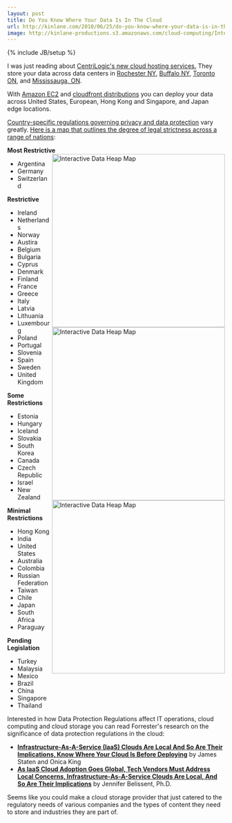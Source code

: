 ```yaml
---
layout: post
title: Do You Know Where Your Data Is In The Cloud
url: http://kinlane.com/2010/06/25/do-you-know-where-your-data-is-in-the-cloud/
image: http://kinlane-productions.s3.amazonaws.com/cloud-computing/Interactive-Data-Heat-Map.PNG
---
```

{% include JB/setup %}
<p>
     I was just reading about <a href="http://www.centrilogic.com/services/cloud/" target="_blank">CentriLogic's new cloud hosting services.</a> They store your data across data centers in <a href="http://www.centrilogic.com/services/facilities/roc.php" target="_blank">Rochester NY</a>, <a href="http://www.centrilogic.com/services/facilities/buff.php" target="_blank">Buffalo NY</a>, <a href="http://www.centrilogic.com/services/facilities/tor.php" target="_blank">Toronto ON</a>, and <a href="http://www.centrilogic.com/services/facilities/miss.php">Mississauga, ON</a>.
</p>

<p>
     With <a href="http://www.kinlane.com/category/amazon/amazon-ec2/">Amazon EC2</a> and <a href="http://www.kinlane.com/category/amazon/amazon-cloudfront/">cloudfront distributions</a> you can deploy your data across United States, European, Hong Kong and Singapore, and Japan edge locations.
</p>

<p>
     <a href="http://www.forrester.com/cloudprivacyheatmap">Country-specific regulations governing privacy and data protection</a> vary greatly. <a href="http://www.forrester.com/cloudprivacyheatmap">Here is a map that outlines the degree of legal strictness across a range of nations</a>:
</p>

<p>
     <strong>Most Restrictive</strong><img class="alignnone c1" title="Interactive Data Heap Map" src="http://kinlane-productions.s3.amazonaws.com/cloud-computing/Interactive-Data-Heat-Map.PNG"  width="400" align="right" /><img class="alignnone c1" title="Interactive Data Heap Map" src="http://kinlane-productions.s3.amazonaws.com/cloud-computing/Interactive-Data-Heat-Map2.PNG"  width="400" align="right" /><img class="alignnone c1" title="Interactive Data Heap Map" src="http://kinlane-productions.s3.amazonaws.com/cloud-computing/Interactive-Data-Heat-Map3.PNG"  width="400" align="right" />
</p>
<ul class="mainlist">
     <li>Argentina
     </li>
     <li>Germany
     </li>
     <li>Switzerland
     </li>
</ul>
<p>
     <strong>Restrictive</strong>
</p>
<ul class="mainlist">
     <li>Ireland
     </li>
     <li>Netherlands
     </li>
     <li>Norway
     </li>
     <li>Austira
     </li>
     <li>Belgium
     </li>
     <li>Bulgaria
     </li>
     <li>Cyprus
     </li>
     <li>Denmark
     </li>
     <li>Finland
     </li>
     <li>France
     </li>
     <li>Greece
     </li>
     <li>Italy
     </li>
     <li>Latvia
     </li>
     <li>Lithuania
     </li>
     <li>Luxembourg
     </li>
     <li>Poland
     </li>
     <li>Portugal
     </li>
     <li>Slovenia
     </li>
     <li>Spain
     </li>
     <li>Sweden
     </li>
     <li>United Kingdom
     </li>
</ul>
<p>
     <strong>Some Restrictions</strong>
</p>
<ul class="mainlist">
     <li>Estonia
     </li>
     <li>Hungary
     </li>
     <li>Iceland
     </li>
     <li>Slovakia
     </li>
     <li>South Korea
     </li>
     <li>Canada
     </li>
     <li>Czech Republic
     </li>
     <li>Israel
     </li>
     <li>New Zealand
     </li>
</ul>
<p>
     <strong>Minimal Restrictions</strong>
</p>
<ul class="mainlist">
     <li>Hong Kong
     </li>
     <li>India
     </li>
     <li>United States
     </li>
     <li>Australia
     </li>
     <li>Colombia
     </li>
     <li>Russian Federation
     </li>
     <li>Taiwan
     </li>
     <li>Chile
     </li>
     <li>Japan
     </li>
     <li>South Africa
     </li>
     <li>Paraguay
     </li>
</ul>
<p>
     <strong>Pending Legislation</strong>
</p>
<ul class="mainlist">
     <li>Turkey
     </li>
     <li>Malaysia
     </li>
     <li>Mexico
     </li>
     <li>Brazil
     </li>
     <li>China
     </li>
     <li>Singapore
     </li>
     <li>Thailand
     </li>
</ul>
<p>
     Interested in how Data Protection Regulations affect IT operations, cloud computing and cloud storage you can read Forrester's research on the significance of data protection regulations in the cloud:
</p>
<ul class="mainlist">
     <li>
          <a href="http://www.forrester.com/rb/Research/infrastructure-as-a-service_iaas_clouds_are_local_and_so/q/id/55304/t/2" target="_blank"><strong>Infrastructure-As-A-Service (IaaS) Clouds Are Local And So Are Their Implications, Know Where Your Cloud Is Before Deploying</strong></a> by James Staten and Onica King
     </li>
     <li>
          <a href="http://www.forrester.com/rb/Research/as_iaas_cloud_adoption_goes_global%2C_tech/q/id/53328/t/2" target="_blank"><strong>As IaaS Cloud Adoption Goes Global, Tech Vendors Must Address Local Concerns, Infrastructure-As-A-Service Clouds Are Local, And So Are Their Implications</strong></a> by Jennifer Belissent, Ph.D.
     </li>
</ul>
<p>
     Seems like you could make a cloud storage provider that just catered to the regulatory needs of various companies and the types of content they need to store and industries they are part of.
</p>